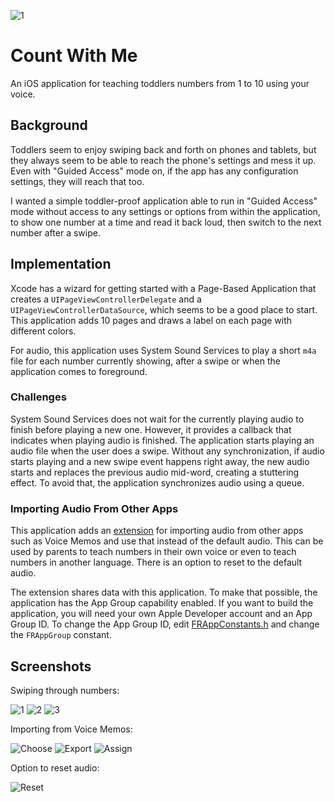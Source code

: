 ![1](Docs/1234_80x80.png?raw=true)

# Count With Me
An iOS application for teaching toddlers numbers from 1 to 10 using your voice.

## Background
Toddlers seem to enjoy swiping back and forth on phones and tablets, but they always seem to be able to reach the phone's settings and mess it up.
Even with "Guided Access" mode on, if the app has any configuration settings, they will reach that too.

I wanted a simple toddler-proof application able to run in "Guided Access" mode without access to any settings or options from within the application, to show one number at a time and read it back loud, then switch to the next number after a swipe.

## Implementation
Xcode has a wizard for getting started with a Page-Based Application that creates a `UIPageViewControllerDelegate` and a `UIPageViewControllerDataSource`, which seems to be a good place to start. This application adds 10 pages and draws a label on each page with different colors.

For audio, this application uses System Sound Services to play a short `m4a` file for each number currently showing, after a swipe or when the application comes to foreground.

### Challenges
System Sound Services does not wait for the currently playing audio to finish before playing a new one. However, it provides a callback that indicates when playing audio is finished. The application starts playing an audio file when the user does a swipe. Without any synchronization, if audio starts playing and a new swipe event happens right away, the new audio starts and replaces the previous audio mid-word, creating a stuttering effect. To avoid that, the application synchronizes audio using a queue.

### Importing Audio From Other Apps
This application adds an [extension](https://developer.apple.com/library/content/documentation/General/Conceptual/ExtensibilityPG/) for importing audio from other apps such as Voice Memos and use that instead of the default audio. This can be used by parents to teach numbers in their own voice or even to teach numbers in another language. There is an option to reset to the default audio.

The extension shares data with this application. To make that possible, the application has the App Group capability enabled. If you want to build the application, you will need your own Apple Developer account and an App Group ID. To change the App Group ID, edit [FRAppConstants.h](FRNumbers/FRAppConstants.h) and change the `FRAppGroup` constant.

## Screenshots
Swiping through numbers:

![1](Docs/cw01.png?raw=true) ![2](Docs/cw02.png?raw=true) ![3](Docs/cw03.png?raw=true)

Importing from Voice Memos:

![Choose](Docs/vm02.png?raw=true) ![Export](Docs/vm03.png?raw=true) ![Assign](Docs/vm04.png?raw=true)

Option to reset audio:

![Reset](Docs/op01.png?raw=true)
